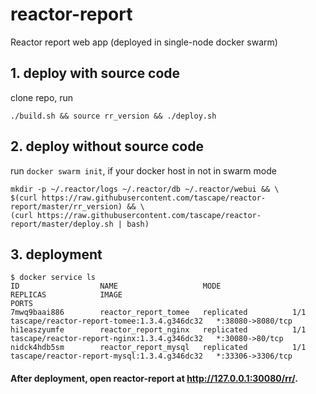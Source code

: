 # reactor-report
Reactor report web app (deployed in single-node docker swarm)



## 1. deploy with source code
clone repo, run 
```
./build.sh && source rr_version && ./deploy.sh
``` 


## 2. deploy without source code
run ```docker swarm init```, if your docker host in not in swarm mode

```
mkdir -p ~/.reactor/logs ~/.reactor/db ~/.reactor/webui && \
$(curl https://raw.githubusercontent.com/tascape/reactor-report/master/rr_version) && \
(curl https://raw.githubusercontent.com/tascape/reactor-report/master/deploy.sh | bash)
```


## 3. deployment
```
$ docker service ls
ID                  NAME                   MODE                REPLICAS            IMAGE                                         PORTS
7mwq9baai886        reactor_report_tomee   replicated          1/1                 tascape/reactor-report-tomee:1.3.4.g346dc32   *:38080->8080/tcp
hi1easzyumfe        reactor_report_nginx   replicated          1/1                 tascape/reactor-report-nginx:1.3.4.g346dc32   *:30080->80/tcp
nidck4hdb5sm        reactor_report_mysql   replicated          1/1                 tascape/reactor-report-mysql:1.3.4.g346dc32   *:33306->3306/tcp
```


#### After deployment, open reactor-report at http://127.0.0.1:30080/rr/.
